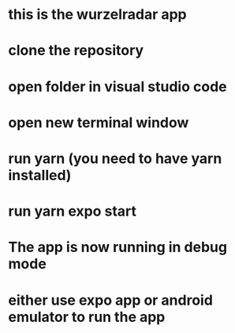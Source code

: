 # this is the wurzelradar app

# clone the repository
# open folder in visual studio code
# open new terminal window
# run yarn (you need to have yarn installed)
# run yarn expo start

# The app is now running in debug mode
# either use expo app or android emulator to run the app
